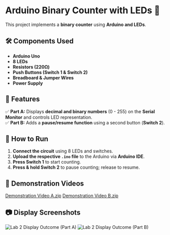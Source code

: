 # Arduino Binary Counter with LEDs 🔢

This project implements a **binary counter** using **Arduino and LEDs**.

## 🛠️ Components Used
- **Arduino Uno**
- **8 LEDs**
- **Resistors (220Ω)**
- **Push Buttons (Switch 1 & Switch 2)**
- **Breadboard & Jumper Wires**
- **Power Supply**

## 📌 Features
✅ **Part A:** Displays **decimal and binary numbers** (0 - 255) on the **Serial Monitor** and controls LED representation.  
✅ **Part B:** Adds a **pause/resume function** using a second button (**Switch 2**).  

## 🔧 How to Run
1. **Connect the circuit** using 8 LEDs and switches.
2. **Upload the respective `.ino` file** to the Arduino via **Arduino IDE**.
3. **Press Switch 1** to start counting.
4. **Press & hold Switch 2** to pause counting; release to resume.

## 🎥 Demonstration Videos
[Demonstration Video A.zip](https://github.com/user-attachments/files/19199098/Demonstration.Video.A.zip)
[Demonstration Video B.zip](https://github.com/user-attachments/files/19199102/Demonstration.Video.B.zip)

## 📷 Display Screenshots
![Lab 2 Display Outcome (Part A)](https://github.com/user-attachments/assets/c5c53406-b82e-4b30-a357-83972eff5342)
![Lab 2 Display Outcome (Part B)](https://github.com/user-attachments/assets/25580c93-021c-4242-81a7-1788544be529)
